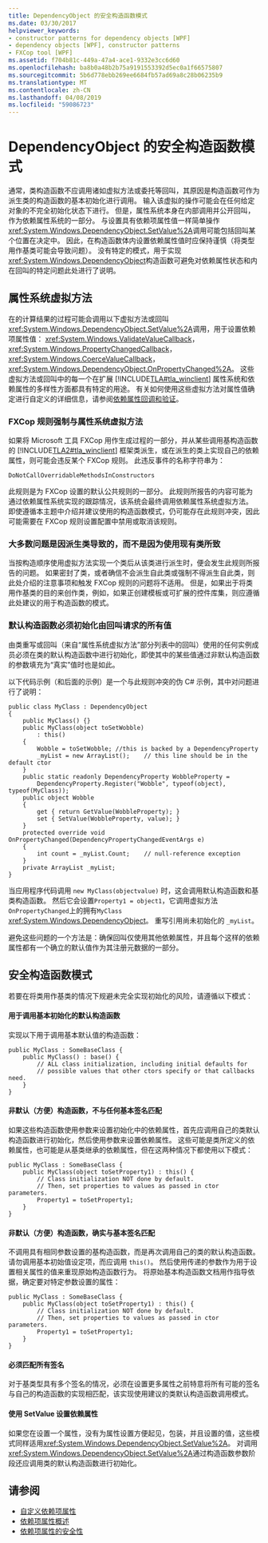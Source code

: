 ```yaml
---
title: DependencyObject 的安全构造函数模式
ms.date: 03/30/2017
helpviewer_keywords:
- constructor patterns for dependency objects [WPF]
- dependency objects [WPF], constructor patterns
- FXCop tool [WPF]
ms.assetid: f704b81c-449a-47a4-ace1-9332e3cc6d60
ms.openlocfilehash: ba8b0a48b2b75a9191553392d5ec0a1f66575807
ms.sourcegitcommit: 5b6d778ebb269ee6684fb57ad69a8c28b06235b9
ms.translationtype: MT
ms.contentlocale: zh-CN
ms.lasthandoff: 04/08/2019
ms.locfileid: "59086723"
---
```

# <a name="safe-constructor-patterns-for-dependencyobjects"></a>DependencyObject 的安全构造函数模式
通常，类构造函数不应调用诸如虚拟方法或委托等回叫，其原因是构造函数可作为派生类的构造函数的基本初始化进行调用。 输入该虚拟的操作可能会在任何给定对象的不完全初始化状态下进行。 但是，属性系统本身在内部调用并公开回叫，作为依赖属性系统的一部分。 与设置具有依赖项属性值一样简单操作<xref:System.Windows.DependencyObject.SetValue%2A>调用可能包括回叫某个位置在决定中。 因此，在构造函数体内设置依赖属性值时应保持谨慎（将类型用作基类可能会导致问题）。 没有特定的模式，用于实现<xref:System.Windows.DependencyObject>构造函数可避免对依赖属性状态和内在回叫的特定问题此处进行了说明。  

<a name="Property_System_Virtual_Methods"></a>   
## <a name="property-system-virtual-methods"></a>属性系统虚拟方法  
 在的计算结果的过程可能会调用以下虚拟方法或回叫<xref:System.Windows.DependencyObject.SetValue%2A>调用，用于设置依赖项属性值： <xref:System.Windows.ValidateValueCallback>， <xref:System.Windows.PropertyChangedCallback>， <xref:System.Windows.CoerceValueCallback>， <xref:System.Windows.DependencyObject.OnPropertyChanged%2A>。 这些虚拟方法或回叫中的每一个在扩展 [!INCLUDE[TLA#tla_winclient](../../../../includes/tlasharptla-winclient-md.md)] 属性系统和依赖属性的多样性方面都具有特定的用途。 有关如何使用这些虚拟方法对属性值确定进行自定义的详细信息，请参阅[依赖属性回调和验证](dependency-property-callbacks-and-validation.md)。  
  
### <a name="fxcop-rule-enforcement-vs-property-system-virtuals"></a>FXCop 规则强制与属性系统虚拟方法  
 如果将 Microsoft 工具 FXCop 用作生成过程的一部分，并从某些调用基构造函数的 [!INCLUDE[TLA2#tla_winclient](../../../../includes/tla2sharptla-winclient-md.md)] 框架类派生，或在派生的类上实现自己的依赖属性，则可能会违反某个 FXCop 规则。 此违反事件的名称字符串为：  
  
 `DoNotCallOverridableMethodsInConstructors`  
  
 此规则是为 FXCop 设置的默认公共规则的一部分。 此规则所报告的内容可能为通过依赖属性系统实现的跟踪情况，该系统会最终调用依赖属性系统虚拟方法。 即使遵循本主题中介绍并建议使用的构造函数模式，仍可能存在此规则冲突，因此可能需要在 FXCop 规则设置配置中禁用或取消该规则。  
  
### <a name="most-issues-come-from-deriving-classes-not-using-existing-classes"></a>大多数问题是因派生类导致的，而不是因为使用现有类所致  
 当按构造顺序使用虚拟方法实现一个类后从该类进行派生时，便会发生此规则所报告的问题。 如果密封了类，或者确信不会派生自此类或强制不得派生自此类，则此处介绍的注意事项和触发 FXCop 规则的问题将不适用。 但是，如果出于将类用作基类的目的来创作类，例如，如果正创建模板或可扩展的控件库集，则应遵循此处建议的用于构造函数的模式。  
  
### <a name="default-constructors-must-initialize-all-values-requested-by-callbacks"></a>默认构造函数必须初始化由回叫请求的所有值  
 由类重写或回叫（来自“属性系统虚拟方法”部分列表中的回叫）使用的任何实例成员必须在类的默认构造函数中进行初始化，即使其中的某些值通过非默认构造函数的参数填充为“真实”值时也是如此。  
  
 以下代码示例（和后面的示例）是一个与此规则冲突的伪 C# 示例，其中对问题进行了说明：  
  
```  
public class MyClass : DependencyObject  
{  
    public MyClass() {}  
    public MyClass(object toSetWobble)  
        : this()  
    {  
        Wobble = toSetWobble; //this is backed by a DependencyProperty  
        _myList = new ArrayList();    // this line should be in the default ctor  
    }  
    public static readonly DependencyProperty WobbleProperty =   
        DependencyProperty.Register("Wobble", typeof(object), typeof(MyClass));  
    public object Wobble  
    {  
        get { return GetValue(WobbleProperty); }  
        set { SetValue(WobbleProperty, value); }  
    }  
    protected override void OnPropertyChanged(DependencyPropertyChangedEventArgs e)  
    {  
        int count = _myList.Count;    // null-reference exception  
    }  
    private ArrayList _myList;  
}  
```  
  
 当应用程序代码调用 `new MyClass(objectvalue)` 时，这会调用默认构造函数和基类构造函数。 然后它会设置`Property1 = object1`，它调用虚拟方法`OnPropertyChanged`上的拥有`MyClass` <xref:System.Windows.DependencyObject>。  重写引用尚未初始化的 `_myList`。  
  
 避免这些问题的一个方法是：确保回叫仅使用其他依赖属性，并且每个这样的依赖属性都有一个确立的默认值作为其注册元数据的一部分。  
  
<a name="Safe_Constructor_Patterns"></a>   
## <a name="safe-constructor-patterns"></a>安全构造函数模式  
 若要在将类用作基类的情况下规避未完全实现初始化的风险，请遵循以下模式：  
  
#### <a name="default-constructors-calling-base-initialization"></a>用于调用基本初始化的默认构造函数  
 实现以下用于调用基本默认值的构造函数：  
  
```  
public MyClass : SomeBaseClass {  
    public MyClass() : base() {  
        // ALL class initialization, including initial defaults for   
        // possible values that other ctors specify or that callbacks need.  
    }  
}  
```  
  
#### <a name="non-default-convenience-constructors-not-matching-any-base-signatures"></a>非默认（方便）构造函数，不与任何基本签名匹配  
 如果这些构造函数使用参数来设置初始化中的依赖属性，首先应调用自己的类默认构造函数进行初始化，然后使用参数来设置依赖属性。 这些可能是类所定义的依赖属性，也可能是从基类继承的依赖属性，但在这两种情况下都使用以下模式：  
  
```  
public MyClass : SomeBaseClass {  
    public MyClass(object toSetProperty1) : this() {  
        // Class initialization NOT done by default.  
        // Then, set properties to values as passed in ctor parameters.  
        Property1 = toSetProperty1;  
    }  
}  
```  
  
#### <a name="non-default-convenience-constructors-which-do-match-base-signatures"></a>非默认（方便）构造函数，确实与基本签名匹配  
 不调用具有相同参数设置的基构造函数，而是再次调用自己的类的默认构造函数。 请勿调用基本初始值设定项，而应调用 `this()`。 然后使用传递的参数作为用于设置相关属性的值来重现原始构造函数行为。 将原始基本构造函数文档用作指导依据，确定要对特定参数设置的属性：  
  
```  
public MyClass : SomeBaseClass {  
    public MyClass(object toSetProperty1) : this() {  
        // Class initialization NOT done by default.  
        // Then, set properties to values as passed in ctor parameters.  
        Property1 = toSetProperty1;  
    }  
}  
```  
  
#### <a name="must-match-all-signatures"></a>必须匹配所有签名  
 对于基类型具有多个签名的情况，必须在设置更多属性之前特意将所有可能的签名与自己的构造函数的实现相匹配，该实现使用建议的类默认构造函数调用模式。  
  
#### <a name="setting-dependency-properties-with-setvalue"></a>使用 SetValue 设置依赖属性  
 如果您在设置一个属性，没有为属性设置方便起见，包装，并且设置的值，这些模式同样适用<xref:System.Windows.DependencyObject.SetValue%2A>。 对调用<xref:System.Windows.DependencyObject.SetValue%2A>通过构造函数参数阶段还应调用类的默认构造函数进行初始化。  
  
## <a name="see-also"></a>请参阅

- [自定义依赖项属性](custom-dependency-properties.md)
- [依赖项属性概述](dependency-properties-overview.md)
- [依赖项属性的安全性](dependency-property-security.md)
